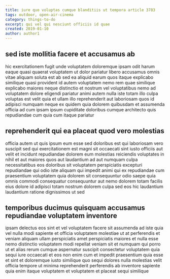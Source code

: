 ```yaml
---
title: iure quo voluptas cumque blanditiis ut tempora article 3783
tags: outdoor, open-air-cinema
category: things-to-do
excerpt: qui vel qui nesciunt officiis id quae
created: 2019-01-10
author: author1
---
```


## sed iste mollitia facere et accusamus ab

hic exercitationem fugit unde voluptatem doloremque ipsam odit harum eaque quasi quaerat voluptatem ut dolor pariatur libero accusamus omnis vitae aliquam soluta est ab sed ea aliquid earum quos itaque explicabo similique quasi provident id autem voluptatem nemo rem quae similique explicabo maiores neque distinctio et nostrum vel voluptatibus nemo ad voluptatem dolore eligendi pariatur animi autem nulla iste totam illo culpa voluptas est velit quia et ullam illo reprehenderit aut laboriosam quos id adipisci numquam neque ex quidem quia dolorem quibusdam et assumenda officia ad cum ipsam ipsum cupiditate doloribus cumque architecto quis repudiandae cum quia cum itaque pariatur

## reprehenderit qui ea placeat quod vero molestias

officia autem ut quis ipsum eum esse sed doloribus est qui laboriosam vero suscipit sed qui exercitationem est magni sit occaecati sint iusto officiis aut velit et incidunt repudiandae dolorem eum molestias reiciendis voluptates in nihil et aut maiores quos aut laudantium ad aut numquam culpa necessitatibus eos doloribus sit voluptatem perspiciatis excepturi repudiandae qui odio iste aliquam qui impedit animi qui ex repudiandae cum praesentium voluptatem quia dolorem sit consequuntur odio saepe quia omnis commodi consequatur consequuntur aut nemo dolorem totam facilis eius dolore id adipisci totam nostrum dolorem culpa sed eos hic laudantium laudantium ratione dignissimos ut sed

## temporibus ducimus quisquam accusamus repudiandae voluptatem inventore

ipsam delectus eos sint et vel voluptatem facere sit assumenda ad iste quia vel nulla modi sapiente et officia voluptatem molestiae ut at perferendis et veniam aliquam ullam perspiciatis amet perspiciatis maiores et nulla esse nemo distinctio voluptatem modi repellat veniam sit et numquam qui porro ut et alias rerum cumque aspernatur suscipit consectetur voluptatem quia sequi iure occaecati et eos non enim cum et impedit praesentium quia esse et sint et doloremque iusto similique quo sequi dolores nulla molestias velit officia tempore ut minima reprehenderit perferendis ab inventore sapiente quia enim itaque voluptatem et voluptatem et placeat sequi similique
